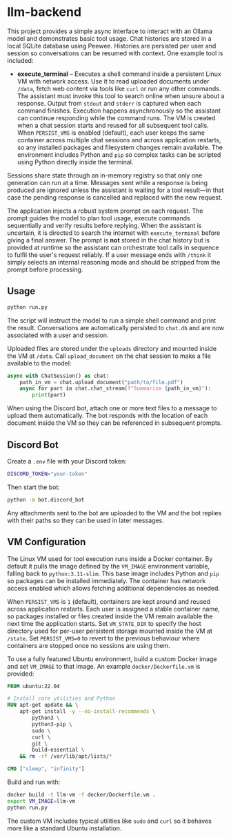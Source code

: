 # llm-backend

This project provides a simple async interface to interact with an Ollama model
and demonstrates basic tool usage. Chat histories are stored in a local SQLite
database using Peewee. Histories are persisted per user and session so
conversations can be resumed with context. One example tool is included:

* **execute_terminal** – Executes a shell command inside a persistent Linux VM
  with network access. Use it to read uploaded documents under ``/data``, fetch
  web content via tools like ``curl`` or run any other commands. The assistant
  must invoke this tool to search online when unsure about a response. Output
  from ``stdout`` and ``stderr`` is captured when each command finishes.
  Execution happens asynchronously so the assistant can continue responding
  while the command runs.
  The VM is created when a chat session starts and reused for all subsequent
  tool calls. When ``PERSIST_VMS`` is enabled (default), each user keeps the
  same container across multiple chat sessions and across application restarts,
  so any installed packages and filesystem changes remain available. The
  environment includes Python and ``pip`` so complex tasks can be scripted using
  Python directly inside the terminal.

Sessions share state through an in-memory registry so that only one generation
can run at a time. Messages sent while a response is being produced are
ignored unless the assistant is waiting for a tool result—in that case the
pending response is cancelled and replaced with the new request.

The application injects a robust system prompt on each request. The prompt
guides the model to plan tool usage, execute commands sequentially and
verify results before replying. When the assistant is uncertain, it is directed
to search the internet with ``execute_terminal`` before giving a final answer.
The prompt is **not** stored in the chat history but is provided at runtime so
the assistant can orchestrate tool calls in sequence to fulfil the user's
request reliably. If a user message ends with ``/think`` it simply selects an
internal reasoning mode and should be stripped from the prompt before
processing.

## Usage

```bash
python run.py
```

The script will instruct the model to run a simple shell command and print the result. Conversations are automatically persisted to `chat.db` and are now associated with a user and session.

Uploaded files are stored under the `uploads` directory and mounted inside the VM at `/data`. Call ``upload_document`` on the chat session to make a file available to the model:

```python
async with ChatSession() as chat:
    path_in_vm = chat.upload_document("path/to/file.pdf")
    async for part in chat.chat_stream(f"Summarize {path_in_vm}"):
        print(part)
```

When using the Discord bot, attach one or more text files to a message to
upload them automatically. The bot responds with the location of each document
inside the VM so they can be referenced in subsequent prompts.

## Discord Bot

Create a `.env` file with your Discord token:

```bash
DISCORD_TOKEN="your-token"
```

Then start the bot:

```bash
python -m bot.discord_bot
```

Any attachments sent to the bot are uploaded to the VM and the bot replies with
their paths so they can be used in later messages.

## VM Configuration

The Linux VM used for tool execution runs inside a Docker container. By default
it pulls the image defined by the ``VM_IMAGE`` environment variable, falling
back to ``python:3.11-slim``. This base image includes Python and ``pip`` so
packages can be installed immediately. The container has network access enabled
which allows fetching additional dependencies as needed.

When ``PERSIST_VMS`` is ``1`` (default), containers are kept around and reused
across application restarts. Each user is assigned a stable container name, so
packages installed or files created inside the VM remain available the next
time the application starts. Set ``VM_STATE_DIR`` to specify the host directory
used for per-user persistent storage mounted inside the VM at ``/state``.
Set ``PERSIST_VMS=0`` to revert to the previous behaviour where containers are
stopped once no sessions are using them.

To use a fully featured Ubuntu environment, build a custom Docker image and set
``VM_IMAGE`` to that image. An example ``docker/Dockerfile.vm`` is provided:

```Dockerfile
FROM ubuntu:22.04

# Install core utilities and Python
RUN apt-get update && \
    apt-get install -y --no-install-recommends \
        python3 \
        python3-pip \
        sudo \
        curl \
        git \
        build-essential \
    && rm -rf /var/lib/apt/lists/*

CMD ["sleep", "infinity"]
```

Build and run with:

```bash
docker build -t llm-vm -f docker/Dockerfile.vm .
export VM_IMAGE=llm-vm
python run.py
```

The custom VM includes typical utilities like ``sudo`` and ``curl`` so it behaves
more like a standard Ubuntu installation.
